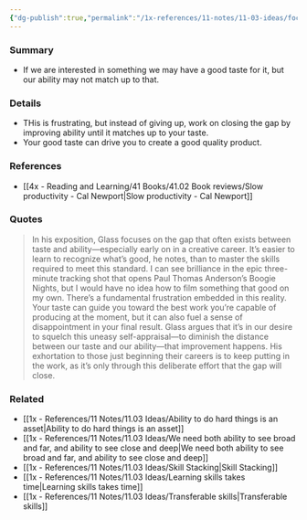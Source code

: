 ```yaml
---
{"dg-publish":true,"permalink":"/1x-references/11-notes/11-03-ideas/focus-on-diminishing-the-gap-between-your-taste-and-your-ability/","title":"permanent note","created":"2025-03-02T22:07:46.205+03:00","updated":"2025-03-02T23:10:40.110+03:00"}
---
```



### Summary
- If we are interested in something we may have a good taste for it, but our ability may not match up to that.

### Details
- THis is frustrating, but instead of giving up, work on closing the gap by improving ability until it matches up to your taste.
- Your good taste can drive you to create a good quality product.

### References
- [[4x - Reading and Learning/41 Books/41.02 Book reviews/Slow productivity - Cal Newport\|Slow productivity - Cal Newport]]

### Quotes
> In his exposition, Glass focuses on the gap that often exists between taste and ability—especially early on in a creative career. It’s easier to learn to recognize what’s good, he notes, than to master the skills required to meet this standard. I can see brilliance in the epic three-minute tracking shot that opens Paul Thomas Anderson’s Boogie Nights, but I would have no idea how to film something that good on my own. There’s a fundamental frustration embedded in this reality. Your taste can guide you toward the best work you’re capable of producing at the moment, but it can also fuel a sense of disappointment in your final result. Glass argues that it’s in our desire to squelch this uneasy self-appraisal—to diminish the distance between our taste and our ability—that improvement happens. His exhortation to those just beginning their careers is to keep putting in the work, as it’s only through this deliberate effort that the gap will close.


### Related
- [[1x - References/11 Notes/11.03 Ideas/Ability to do hard things is an asset\|Ability to do hard things is an asset]]
- [[1x - References/11 Notes/11.03 Ideas/We need both ability to see broad and far, and ability to see close and deep\|We need both ability to see broad and far, and ability to see close and deep]]
- [[1x - References/11 Notes/11.03 Ideas/Skill Stacking\|Skill Stacking]]
- [[1x - References/11 Notes/11.03 Ideas/Learning skills takes time\|Learning skills takes time]]
- [[1x - References/11 Notes/11.03 Ideas/Transferable skills\|Transferable skills]]